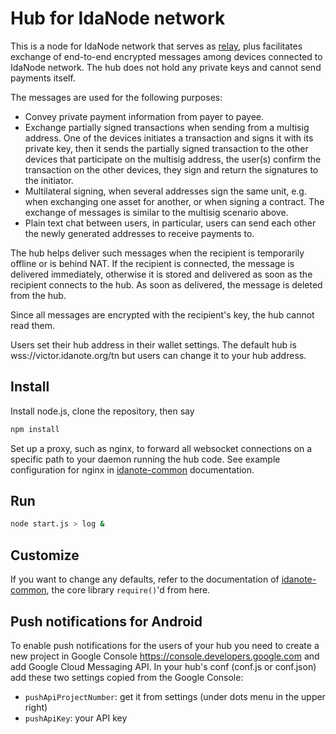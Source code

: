 # Hub for IdaNode network

This is a node for IdaNode network that serves as [relay](../../../idanote-relay), plus facilitates exchange of end-to-end encrypted messages among devices connected to IdaNode network.  The hub does not hold any private keys and cannot send payments itself.

The messages are used for the following purposes:
* Convey private payment information from payer to payee.
* Exchange partially signed transactions when sending from a multisig address.  One of the devices initiates a transaction and signs it with its private key, then it sends the partially signed transaction to the other devices that participate on the multisig address, the user(s) confirm the transaction on the other devices, they sign and return the signatures to the initiator.
* Multilateral signing, when several addresses sign the same unit, e.g. when exchanging one asset for another, or when signing a contract.  The exchange of messages is similar to the multisig scenario above.
* Plain text chat between users, in particular, users can send each other the newly generated addresses to receive payments to.

The hub helps deliver such messages when the recipient is temporarily offline or is behind NAT.  If the recipient is connected, the message is delivered immediately, otherwise it is stored and delivered as soon as the recipient connects to the hub.  As soon as delivered, the message is deleted from the hub.

Since all messages are encrypted with the recipient's key, the hub cannot read them.

Users set their hub address in their wallet settings.  The default hub is wss://victor.idanote.org/tn but users can change it to your hub address.

## Install

Install node.js, clone the repository, then say
```sh
npm install
```
Set up a proxy, such as nginx, to forward all websocket connections on a specific path to your daemon running the hub code.  See example configuration for nginx in [idanote-common](../../../idanote-common) documentation.

## Run
```sh
node start.js > log &
```
## Customize

If you want to change any defaults, refer to the documentation of [idanote-common](../../../idanote-common), the core 
library `require()`'d from here.

## Push notifications for Android

To enable push notifications for the users of your hub you need to create a new project in Google Console https://console.developers.google.com and add Google Cloud Messaging API.  In your hub's conf (conf.js or conf.json) add these two settings copied from the Google Console:
* `pushApiProjectNumber`: get it from settings (under dots menu in the upper right)
* `pushApiKey`: your API key
